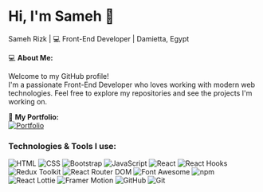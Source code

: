 # Hi, I'm Sameh 👋

Sameh Rizk | 💻 Front-End Developer | Damietta, Egypt

💻 **About Me:**

Welcome to my GitHub profile!  
I'm a passionate Front-End Developer who loves working with modern web technologies. Feel free to explore my repositories and see the projects I'm working on.

🔗 **My Portfolio:**  
[![Portfolio](https://img.shields.io/badge/Portfolio-000000?style=flat&logo=portfolio&logoColor=white)](https://sameh-rizk.netlify.app/)

### Technologies & Tools I use:

![HTML](https://img.shields.io/badge/-HTML-E34F26?style=flat&logo=html5&logoColor=white)
![CSS](https://img.shields.io/badge/-CSS-1572B6?style=flat&logo=css3&logoColor=white)
![Bootstrap](https://img.shields.io/badge/-Bootstrap-563D7C?style=flat&logo=bootstrap&logoColor=white)
![JavaScript](https://img.shields.io/badge/-JavaScript-F7DF1E?style=flat&logo=javascript&logoColor=black)
![React](https://img.shields.io/badge/-React-61DAFB?style=flat&logo=react&logoColor=black)
![React Hooks](https://img.shields.io/badge/-React%20Hooks-61DAFB?style=flat&logo=react&logoColor=black)
![Redux Toolkit](https://img.shields.io/badge/-Redux%20Toolkit-764ABC?style=flat&logo=redux&logoColor=white)
![React Router DOM](https://img.shields.io/badge/-React%20Router%20DOM-CA4245?style=flat&logo=reactrouter&logoColor=white)
![Font Awesome](https://img.shields.io/badge/-Font%20Awesome-339AF0?style=flat&logo=fontawesome&logoColor=white)
![npm](https://img.shields.io/badge/-npm-CB3837?style=flat&logo=npm&logoColor=white)
![React Lottie](https://img.shields.io/badge/-React%20Lottie-FA5B5B?style=flat&logo=lottie&logoColor=white)
![Framer Motion](https://img.shields.io/badge/-Framer%20Motion-00F0F0?style=flat&logo=framer&logoColor=white)
![GitHub](https://img.shields.io/badge/-GitHub-181717?style=flat&logo=github&logoColor=white)
![Git](https://img.shields.io/badge/-Git-F05032?style=flat&logo=git&logoColor=white)

